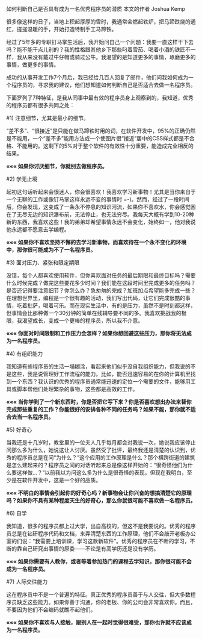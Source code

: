 如何判断自己是否具有成为一名优秀程序员的潜质 
本文的作者 Joshua Kemp


很多像这样的日子，当地上积起厚厚的雪时，我通常会燃起铁炉，把马蹄跌烧的通红，搓搓温暖的手，开始打造特制手工马蹄铁。

经过了5年多的专职钉马掌生活后，我开始问自己一个问题：我要一直这样干下去吗？能不能干点儿别的？我的性格跟其他乡下那些叼着雪茄、喝着小酒的铁匠不一样，我从来没有戴过牛仔帽或骑过公牛。我渴望的是知道更多的事情，琢磨更多的事情，做更多的事情。

成功的从事开发工作7个月后，我已经给几百人回复了邮件，他们问我如何成为一个程序员的，寻求我的建议，他们想知道如何判断自己是否适合去做一名程序员。

下面罗列了7种特征，是我从同事中最有效的程序员身上观察到的，我知道，优秀的程序员都有很多共同之处：

#1) 注意细节，尤其是最小的细节。

“差不多”、“很接近”是只能在做马蹄铁时用的词，在软件开发中，95%的正确仍然是不能用，一个“差不多”能用方法或一个使图片很“接近”居中的CSS样式都是不合格、不能用的。这剩下的5%对于整个软件的有效性十分重要，能造成完全相反的结果。

**«««  如果你讨厌细节，你就别去做程序员。**

#2)  学无止境

起初这句话听起来会很迷人，你会很喜欢！我喜欢学习新事物！尤其是当你来自于一个无聊的工作或像钉马掌这样永远不变的事情时 =-)。然而，经过了一段时间后，你会发现，这变成了一条永不停息的知识河流，如果你不喜欢水，你会感觉困在了无尽无边的知识瀑布前，无法停止，也无法穷尽。我每天大概有学到10-20种新的东西，我喜欢这些！我的弟弟却希望事情永远不会变化，始终如一，他对我说他永远都不愿意去学编程。

**«««  如果你不喜欢坚持不懈的去学习新事物，而喜欢待在一个永不变化的环境中，那你很可能成为不了一名程序员。**

#3)  面对压力、紧张和限定期限

没错，每个人都喜欢使用软件，但你喜欢面对任务的最后期限和最终目标吗？需要什么时候完成？做完这些要花多少时间？我们能在这段时间里完成更多的任务吗？是否还记得要注意细节？你怎么办？急匆匆的完成？加班加点希望能多完成一些？在理想世界里，编程是一个很有趣的活动，我们写出代码，让它们完成很酷的事情，吃着批萨，喝着可乐。而在现实生活中，有的是压力，虽然不是时刻都这样，但事情会比那种做一个30分钟的简单在线辅导要不同的多。我喜欢挑战我的极限，我渴望成长，变成一个更棒的程序员，所以我不介意。

**««« 你面对时间限制和工作压力会怎样？如果你想回避这些压力，那你将无法成为一名程序员。**

#4)  有组织能力

我知道有些程序员的生活一塌糊涂，看起来他们似乎没自我组织能力，但我说的不是这些，我是说管理好工作流程的能力。比如，能否迅速容易的在你的计算机里找到一个东西？我认识的优秀的程序员通常能迅速的定位一个需要的文件，能够用工具或脚本帮他们处理繁杂的事物，这些都是高效的工作。

**««« 当你学到了一个新东西时，你是否把它写下来？你是否喜欢想出办法来替你完成那些重复的工作？你能很好的安排各种不同的任务吗？如果不能，那你就不适合去当一名程序员。**

#5) 好奇心

当我还是十几岁时，教堂里的一位夫人几乎每月都会对我说一次，她说我应该停止问那么多为什么，她说这让人讨厌。虽然受了批评，最终我还是清楚的认识到，优秀的程序员总是在问“为什么？”这个应用的工作原理是什么？那个横跨街道的建筑是怎么建起来的？程序员之间的对话听起来总是像这样开始的：“很奇怪他们为什么要这样做…？”以前我以为问这么多为什么是很奇怪的表现，但现在我明白，至少是在软件开发中，这是一个好的品质。

**««« 不明白的事情会引起你的好奇心吗？新事物会让你兴奋的想搞清楚它的原理吗？如果你不具有某种程度天生的好奇心，那么你就很可能不喜欢做一名程序员。**

#6) 自学

我知道，很多的程序员都上过大学，出自高校的，但这不是我要说的。优秀的程序员总是在钻研程序代码和文档，来弄清楚东西的工作原理，他们不会敲开老板办公室的们说：“我需要上培训课，学习这款新软件”。优秀的程序员在不断的学习，不断的靠自己研究出事情的原委——不论是有高学历还是没有学历。

**««« 如果你需要有人教你，或者等着参加热门的课程去学知识，那你很可能不会成为一名程序员。**

#7) 人际交往能力

这在程序员中不是一个普遍的特征。真正优秀的程序员善于与人交往，但大多数程序员缺乏这些能力。如果你善于沟通，你的老板、你的公司会非常喜欢你。而且，不要因为他们不会编码就瞧不起他们。

**««« 如果你不喜欢与人接触，跟别人在一起时觉得很难受，那你也许就不应该成为一名程序员。**

